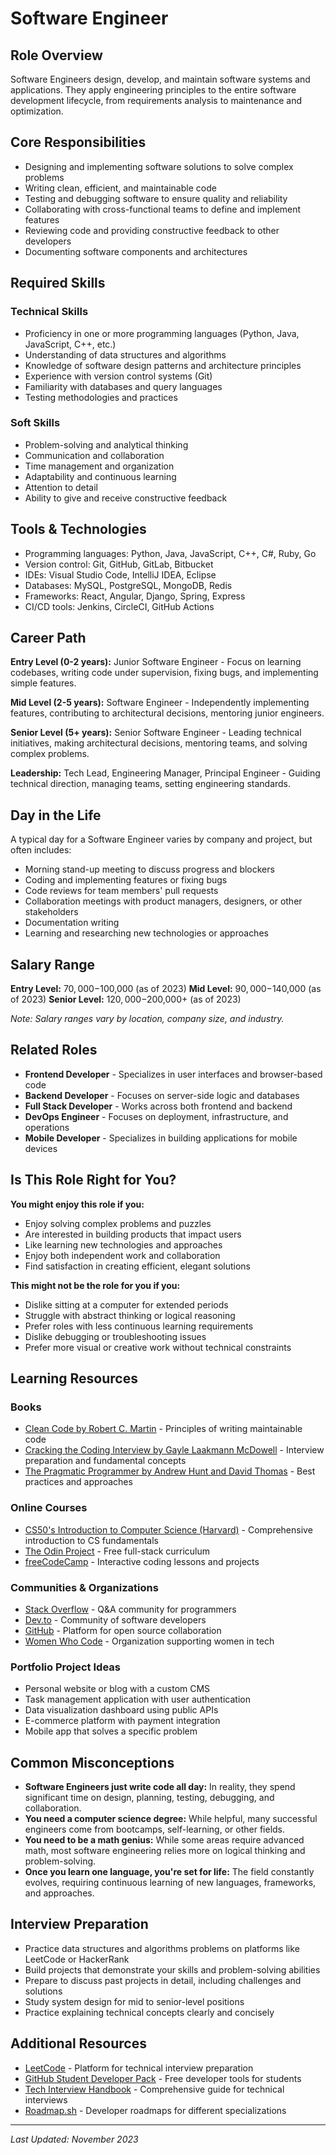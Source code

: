 # Software Engineer

## Role Overview
Software Engineers design, develop, and maintain software systems and applications. They apply engineering principles to the entire software development lifecycle, from requirements analysis to maintenance and optimization.

## Core Responsibilities
* Designing and implementing software solutions to solve complex problems
* Writing clean, efficient, and maintainable code
* Testing and debugging software to ensure quality and reliability
* Collaborating with cross-functional teams to define and implement features
* Reviewing code and providing constructive feedback to other developers
* Documenting software components and architectures

## Required Skills

### Technical Skills
* Proficiency in one or more programming languages (Python, Java, JavaScript, C++, etc.)
* Understanding of data structures and algorithms
* Knowledge of software design patterns and architecture principles
* Experience with version control systems (Git)
* Familiarity with databases and query languages
* Testing methodologies and practices

### Soft Skills
* Problem-solving and analytical thinking
* Communication and collaboration
* Time management and organization
* Adaptability and continuous learning
* Attention to detail
* Ability to give and receive constructive feedback

## Tools & Technologies
* Programming languages: Python, Java, JavaScript, C++, C#, Ruby, Go
* Version control: Git, GitHub, GitLab, Bitbucket
* IDEs: Visual Studio Code, IntelliJ IDEA, Eclipse
* Databases: MySQL, PostgreSQL, MongoDB, Redis
* Frameworks: React, Angular, Django, Spring, Express
* CI/CD tools: Jenkins, CircleCI, GitHub Actions

## Career Path
**Entry Level (0-2 years):** Junior Software Engineer - Focus on learning codebases, writing code under supervision, fixing bugs, and implementing simple features.

**Mid Level (2-5 years):** Software Engineer - Independently implementing features, contributing to architectural decisions, mentoring junior engineers.

**Senior Level (5+ years):** Senior Software Engineer - Leading technical initiatives, making architectural decisions, mentoring teams, and solving complex problems.

**Leadership:** Tech Lead, Engineering Manager, Principal Engineer - Guiding technical direction, managing teams, setting engineering standards.

## Day in the Life
A typical day for a Software Engineer varies by company and project, but often includes:

* Morning stand-up meeting to discuss progress and blockers
* Coding and implementing features or fixing bugs
* Code reviews for team members' pull requests
* Collaboration meetings with product managers, designers, or other stakeholders
* Documentation writing
* Learning and researching new technologies or approaches

## Salary Range
**Entry Level:** $70,000-$100,000 (as of 2023)
**Mid Level:** $90,000-$140,000 (as of 2023)
**Senior Level:** $120,000-$200,000+ (as of 2023)

_Note: Salary ranges vary by location, company size, and industry._

## Related Roles
* **Frontend Developer** - Specializes in user interfaces and browser-based code
* **Backend Developer** - Focuses on server-side logic and databases
* **Full Stack Developer** - Works across both frontend and backend
* **DevOps Engineer** - Focuses on deployment, infrastructure, and operations
* **Mobile Developer** - Specializes in building applications for mobile devices

## Is This Role Right for You?
**You might enjoy this role if you:**
* Enjoy solving complex problems and puzzles
* Are interested in building products that impact users
* Like learning new technologies and approaches
* Enjoy both independent work and collaboration
* Find satisfaction in creating efficient, elegant solutions

**This might not be the role for you if you:**
* Dislike sitting at a computer for extended periods
* Struggle with abstract thinking or logical reasoning
* Prefer roles with less continuous learning requirements
* Dislike debugging or troubleshooting issues
* Prefer more visual or creative work without technical constraints

## Learning Resources

### Books
* [Clean Code by Robert C. Martin](https://www.amazon.com/Clean-Code-Handbook-Software-Craftsmanship/dp/0132350882) - Principles of writing maintainable code
* [Cracking the Coding Interview by Gayle Laakmann McDowell](https://www.amazon.com/Cracking-Coding-Interview-Programming-Questions/dp/0984782850) - Interview preparation and fundamental concepts
* [The Pragmatic Programmer by Andrew Hunt and David Thomas](https://www.amazon.com/Pragmatic-Programmer-Journeyman-Master/dp/020161622X) - Best practices and approaches

### Online Courses
* [CS50's Introduction to Computer Science (Harvard)](https://www.edx.org/course/introduction-computer-science-harvardx-cs50x) - Comprehensive introduction to CS fundamentals
* [The Odin Project](https://www.theodinproject.com/) - Free full-stack curriculum
* [freeCodeCamp](https://www.freecodecamp.org/) - Interactive coding lessons and projects

### Communities & Organizations
* [Stack Overflow](https://stackoverflow.com/) - Q&A community for programmers
* [Dev.to](https://dev.to/) - Community of software developers
* [GitHub](https://github.com/) - Platform for open source collaboration
* [Women Who Code](https://www.womenwhocode.com/) - Organization supporting women in tech

### Portfolio Project Ideas
* Personal website or blog with a custom CMS
* Task management application with user authentication
* Data visualization dashboard using public APIs
* E-commerce platform with payment integration
* Mobile app that solves a specific problem

## Common Misconceptions
* **Software Engineers just write code all day:** In reality, they spend significant time on design, planning, testing, debugging, and collaboration.
* **You need a computer science degree:** While helpful, many successful engineers come from bootcamps, self-learning, or other fields.
* **You need to be a math genius:** While some areas require advanced math, most software engineering relies more on logical thinking and problem-solving.
* **Once you learn one language, you're set for life:** The field constantly evolves, requiring continuous learning of new languages, frameworks, and approaches.

## Interview Preparation
* Practice data structures and algorithms problems on platforms like LeetCode or HackerRank
* Build projects that demonstrate your skills and problem-solving abilities
* Prepare to discuss past projects in detail, including challenges and solutions
* Study system design for mid to senior-level positions
* Practice explaining technical concepts clearly and concisely

## Additional Resources
* [LeetCode](https://leetcode.com/) - Platform for technical interview preparation
* [GitHub Student Developer Pack](https://education.github.com/pack) - Free developer tools for students
* [Tech Interview Handbook](https://www.techinterviewhandbook.org/) - Comprehensive guide for technical interviews
* [Roadmap.sh](https://roadmap.sh/) - Developer roadmaps for different specializations

---

_Last Updated: November 2023_